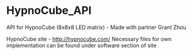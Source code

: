 # HypnoCube_API
API for HypnoCube (8x8x8 LED matrix) - Made with partner Grant Zhou


HypnoCube site - http://hypnocube.com/
Necessary files for own implementation can be found under software section of site
